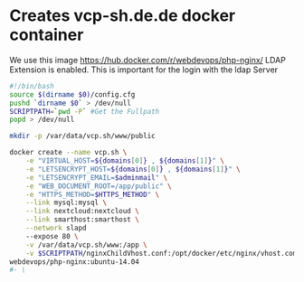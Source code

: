 # Creates vcp-sh.de.de docker container

We use this image https://hub.docker.com/r/webdevops/php-nginx/
LDAP Extension is enabled. This is important for the login with the ldap Server

```bash
#!/bin/bash
source $(dirname $0)/config.cfg
pushd `dirname $0` > /dev/null
SCRIPTPATH=`pwd -P` #Get the Fullpath
popd > /dev/null

mkdir -p /var/data/vcp.sh/www/public

docker create --name vcp.sh \
    -e "VIRTUAL_HOST=${domains[0]} , ${domains[1]}" \
    -e "LETSENCRYPT_HOST=${domains[0]} , ${domains[1]}" \
    -e "LETSENCRYPT_EMAIL=$adminmail" \
    -e "WEB_DOCUMENT_ROOT=/app/public" \
    -e "HTTPS_METHOD=$HTTPS_METHOD" \
    --link mysql:mysql \
    --link nextcloud:nextcloud \
    --link smarthost:smarthost \
    --network slapd
    --expose 80 \
    -v /var/data/vcp.sh/www:/app \
    -v $SCRIPTPATH/nginxChildVhost.conf:/opt/docker/etc/nginx/vhost.common.d/10-location-root.conf \
webdevops/php-nginx:ubuntu-14.04
#- \
```
